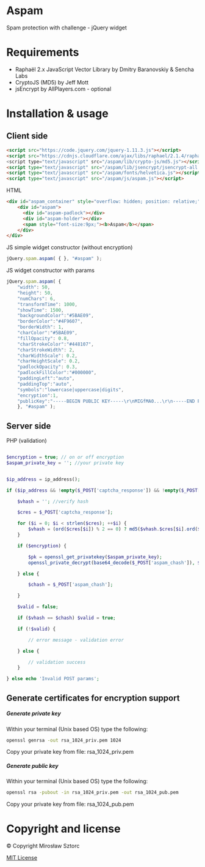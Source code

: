 # Aspam
Spam protection with challenge - jQuery widget

# Requirements
- Raphaël 2.x JavaScript Vector Library by Dmitry Baranovskiy & Sencha Labs
- CryptoJS (MD5) by Jeff Mott
- jsEncrypt by AllPlayers.com - optional

# Installation & usage

## Client side

```html
<script src="https://code.jquery.com/jquery-1.11.3.js"></script>
<script src="https://cdnjs.cloudflare.com/ajax/libs/raphael/2.1.4/raphael-min.js"</script>
<script type="text/javascript" src="/aspam/lib/crypto-js/md5.js"></script>
<script type="text/javascript" src="/aspam/lib/jsencrypt/jsencrypt-all.js"></script>
<script type="text/javascript" src="/aspam/fonts/helvetica.js"></script>
<script type="text/javascript" src="/aspam/js/aspam.js"></script>
```

HTML
```html
<div id="aspam_container" style="overflow: hidden; position: relative;">
	<div id="aspam">
	  <div id="aspam-padlock"></div>
	  <div id="aspam-holder"></div>
	  <span style="font-size:9px;"><b>Aspam</b></span>
	</div>
</div>
```
JS simple widget constructor (without encryption)
```javascript
jQuery.spam.aspam( { }, "#aspam" );

```

JS widget constructor with params

```javascript
jQuery.spam.aspam( {
	"width": 50,
	"height": 50,
	"numChars": 6,
	"transformTime": 1000,
	"showTime": 1500,
	"backgroundColor":"#5BAE09",
	"borderColor":"#4F9607",
	"borderWidth": 1,
	"charColor":"#5BAE09",
	"fillOpacity": 0.8,
	"charStrokeColor":"#448107",
	"charStrokeWidth": 2,
	"charWidthScale": 0.2,
	"charHeightScale": 0.2,
	"padlockOpacity": 0.3,
	"padlockFillColor":"#000000",
	"paddingLeft":"auto",
	"paddingTop":"auto",
	"symbols":"lowercase|uppercase|digits",
	"encryption":1,
	"publicKey":"-----BEGIN PUBLIC KEY-----\r\nMIGfMA0...\r\n-----END PUBLIC KEY-----"
	}, "#aspam" );
```
## Server side

PHP (validation)
```php

$encryption = true; // on or off encryption
$aspam_private_key = ''; //your private key


$ip_address = ip_address();

if ($ip_address && !empty($_POST['captcha_response']) && !empty($_POST['aspam_chash'])) {

	$vhash = ''; //verify hash

	$cres = $_POST['captcha_response'];

	for ($i = 0; $i < strlen($cres); ++$i) {
	    $vhash = (ord($cres[$i]) % 2 == 0) ? md5($vhash.$cres[$i].ord($cres[$i])) : md5($vhash.ord($cres[$i]));
	}

	if ($encryption) {

	    $pk = openssl_get_privatekey($aspam_private_key);
		openssl_private_decrypt(base64_decode($_POST['aspam_chash']), $chash, $pk);

	} else {

	    $chash = $_POST['aspam_chash'];

	}

	$valid = false;

	if ($vhash == $chash) $valid = true;

	if (!$valid) {

		// error message - validation error

	} else {

		// validation success
	}

} else echo 'Invalid POST params';

```

## Generate certificates for encryption support

##### Generate private key

Within your terminal (Unix based OS) type the following:
```bash
openssl genrsa -out rsa_1024_priv.pem 1024
```
Copy your private key from file: rsa_1024_priv.pem

##### Generate public key

Within your terminal (Unix based OS) type the following:
```bash
openssl rsa -pubout -in rsa_1024_priv.pem -out rsa_1024_pub.pem
```
Copy your private key from file: rsa_1024_pub.pem



# Copyright and license
&copy; Copyright Mirosław Sztorc

[MIT License](LICENSE)